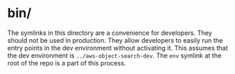 # bin/

The symlinks in this directory are a convenience for developers.
They should not be used in production.
They allow developers to easily run the entry points in the dev environment without activating it.
This assumes that the dev environment is `../aws-object-search-dev`.
The `env` symlink at the root of the repo is a part of this process.
